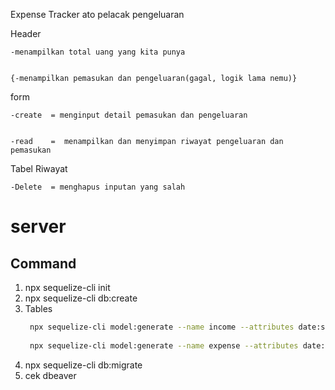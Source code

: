 Expense Tracker ato pelacak pengeluaran

Header


    -menampilkan total uang yang kita punya
    
    
    {-menampilkan pemasukan dan pengeluaran(gagal, logik lama nemu)}
    
form


    -create  = menginput detail pemasukan dan pengeluaran
    
    
    -read    =  menampilkan dan menyimpan riwayat pengeluaran dan pemasukan 
               
Tabel Riwayat
    
    -Delete  = menghapus inputan yang salah

# server

## Command 

1. npx sequelize-cli init
2. npx sequelize-cli db:create
3. Tables
   ```bash
    npx sequelize-cli model:generate --name income --attributes date:string,information:string,moneyIn:integer
    
    npx sequelize-cli model:generate --name expense --attributes date:string,information:string,moneyOut:integer
   
   ```
4. npx sequelize-cli db:migrate
5. cek dbeaver
